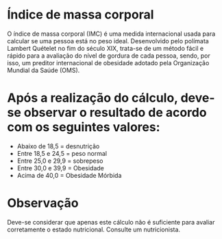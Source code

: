 # Índice de massa corporal
O índice de massa corporal (IMC) é uma medida internacional usada para calcular se uma pessoa está no peso ideal. Desenvolvido pelo polímata Lambert Quételet no fim do século XIX, trata-se de um método fácil e rápido para a avaliação do nível de gordura de cada pessoa, sendo, por isso, um preditor internacional de obesidade adotado pela Organização Mundial da Saúde (OMS).

# Após a realização do cálculo, deve-se observar o resultado de acordo com os seguintes valores:

- Abaixo de 18,5 = desnutrição
- Entre 18,5 e 24,5 = peso normal
- Entre 25,0 e 29,9 = sobrepeso
- Entre 30,0 e 39,9 = Obesidade
- Acima de 40,0 = Obesidade Mórbida

# Observação
Deve-se considerar que apenas este cálculo não é suficiente para avaliar corretamente o estado nutricional. Consulte um nutricionista.
